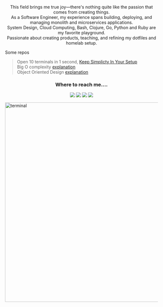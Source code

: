 <p align="center">
This field brings me true joy—there's nothing quite like the passion that comes from creating things.<br>
As a Software Engineer, my experience spans building, deploying, and managing monolith and microservices applications.<br>
System Design, Cloud Computing, Bash, Clojure, Go, Python and Ruby are my favorite playground.<br>
Passionate about creating products, teaching, and refining my dotfiles and homelab setup.<br>
</p>

Some repos
> Open 10 terminals in 1 second, [Keep Simplicty In Your Setup](https://github.com/daniel-enqz/daniel-enqz/blob/main/DOTFILES.md)<br>
> Big O complexity [explanation](https://github.com/daniel-enqz/daniel-enqz/tree/main/PROGRAMMING_COURSE💙)<br>
> Object Oriented Design [explanation](https://github.com/daniel-enqz/daniel-enqz/tree/main/PROGRAMMING_COURSE💙/🎉%20OBJECT%20ORIENTED%20DESIGN)<br>

<h3 align="center">Where to reach me....</h3>
<p align="center">
<a href="https://www.linkedin.com/in/daniel-enqz/"><img src="https://img.shields.io/badge/LinkedIn-0077B5?style=for-the-badge&logo=linkedin&logoColor=white"></a>
<a href="mailto:dan17.em@gmail.com"><img src="https://img.shields.io/badge/Gmail-D14836?style=for-the-badge&logo=gmail&logoColor=white"></a>
<a href="https://twitter.com/Daniel__enqz"><img src="https://img.shields.io/badge/daniel_enqz-%231DA1F2.svg?style=for-the-badge&logo=Twitter&logoColor=white"></a>
<a href="https://www.youtube.com/channel/UCvZjEjGU4CVIrQknOSMfpXQ"><img src="https://img.shields.io/badge/Daniel Enqz-FF0000?style=for-the-badge&logo=youtube&logoColor=white"></a>
</p>

<img width="1065" height="659" alt="terminal" src="https://github.com/user-attachments/assets/f59647a9-b5c0-4b3a-8884-8d8d26aec463" />
